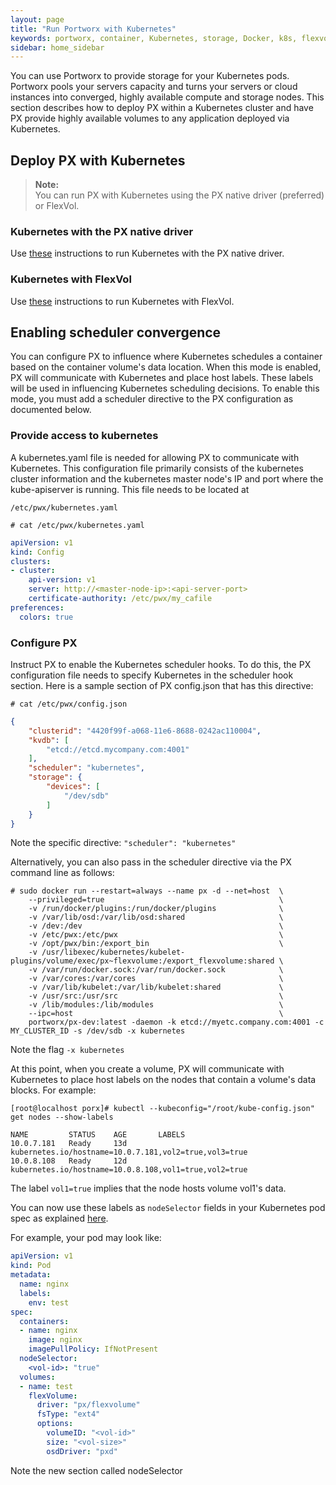 ```yaml
---
layout: page
title: "Run Portworx with Kubernetes"
keywords: portworx, container, Kubernetes, storage, Docker, k8s, flexvol, pv, persistent disk
sidebar: home_sidebar
---
```

You can use Portworx to provide storage for your Kubernetes pods. Portworx pools your servers capacity and turns your servers or cloud instances into converged, highly available compute and storage nodes. This section describes how to deploy PX within a Kubernetes cluster and have PX provide highly available volumes to any application deployed via Kubernetes.

## Deploy PX with Kubernetes
>**Note:**<br/>You can run PX with Kubernetes using the PX native driver (preferred) or FlexVol.

### Kubernetes with the PX native driver
Use [these](run-with-kubernetes-native-driver.html) instructions to run Kubernetes with the PX native driver.

### Kubernetes with FlexVol
Use [these](run-with-kubernetes-flexvolume.html) instructions to run Kubernetes with FlexVol.

## Enabling scheduler convergence
You can configure PX to influence where Kubernetes schedules a container based on the container volume's data location.  When this mode is enabled, PX will communicate with Kubernetes and place host labels.  These labels will be used in influencing Kubernetes scheduling decisions.  To enable this mode, you must add a scheduler directive to the PX configuration as documented below.

### Provide access to kubernetes
A kubernetes.yaml file is needed for allowing PX to communicate with Kubernetes. This configuration file primarily consists of the kubernetes cluster information and the kubernetes master node's IP and port where the kube-apiserver is running. This file needs to be located at 

`/etc/pwx/kubernetes.yaml`

```
# cat /etc/pwx/kubernetes.yaml
```

```yaml
apiVersion: v1
kind: Config
clusters:
- cluster:
    api-version: v1
    server: http://<master-node-ip>:<api-server-port>
    certificate-authority: /etc/pwx/my_cafile
preferences:
  colors: true
```

### Configure PX
Instruct PX to enable the Kubernetes scheduler hooks.  To do this, the PX configuration file needs to specify Kubernetes in the scheduler hook section.  Here is a sample section of PX config.json that has this directive:

```
# cat /etc/pwx/config.json
```

```json
{
    "clusterid": "4420f99f-a068-11e6-8688-0242ac110004",
    "kvdb": [
        "etcd://etcd.mycompany.com:4001"
    ],
    "scheduler": "kubernetes",
    "storage": {
        "devices": [
            "/dev/sdb"
        ]
    }
}
``` 

Note the specific directive:  `"scheduler": "kubernetes"`

Alternatively, you can also pass in the scheduler directive via the PX command line as follows:

```
# sudo docker run --restart=always --name px -d --net=host  \
    --privileged=true                                       \
    -v /run/docker/plugins:/run/docker/plugins              \
    -v /var/lib/osd:/var/lib/osd:shared                     \
    -v /dev:/dev                                            \
    -v /etc/pwx:/etc/pwx                                    \
    -v /opt/pwx/bin:/export_bin                             \
    -v /usr/libexec/kubernetes/kubelet-plugins/volume/exec/px~flexvolume:/export_flexvolume:shared \
    -v /var/run/docker.sock:/var/run/docker.sock            \
    -v /var/cores:/var/cores                                \
    -v /var/lib/kubelet:/var/lib/kubelet:shared             \
    -v /usr/src:/usr/src                                    \
    -v /lib/modules:/lib/modules                            \
    --ipc=host                                              \
    portworx/px-dev:latest -daemon -k etcd://myetc.company.com:4001 -c MY_CLUSTER_ID -s /dev/sdb -x kubernetes
```

Note the flag `-x kubernetes`

At this point, when you create a volume, PX will communicate with Kubernetes to place host labels on the nodes that contain a volume's data blocks.
For example:

```
[root@localhost porx]# kubectl --kubeconfig="/root/kube-config.json" get nodes --show-labels

NAME         STATUS    AGE       LABELS
10.0.7.181   Ready     13d       kubernetes.io/hostname=10.0.7.181,vol2=true,vol3=true
10.0.8.108   Ready     12d       kubernetes.io/hostname=10.0.8.108,vol1=true,vol2=true
```

The label `vol1=true` implies that the node hosts volume vol1's data.

You can now use these labels as `nodeSelector` fields in your Kubernetes pod spec as explained [here](http://kubernetes.io/docs/user-guide/node-selection/).

For example, your pod may look like:

```yaml
apiVersion: v1
kind: Pod
metadata:
  name: nginx
  labels:
    env: test
spec:
  containers:
  - name: nginx
    image: nginx
    imagePullPolicy: IfNotPresent
  nodeSelector:
    <vol-id>: "true"
  volumes:
  - name: test
    flexVolume:
      driver: "px/flexvolume"
      fsType: "ext4"
      options:
        volumeID: "<vol-id>"
        size: "<vol-size>"
        osdDriver: "pxd"
```

Note the new section called nodeSelector
